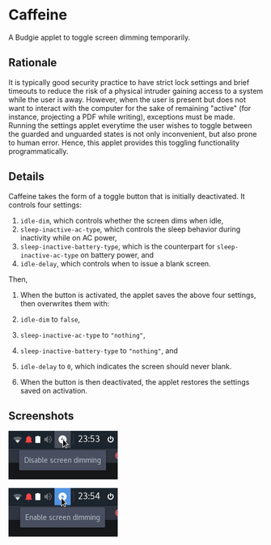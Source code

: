 # Caffeine

A Budgie applet to toggle screen dimming temporarily.

## Rationale

It is typically good security practice to have strict lock settings and brief timeouts to reduce the risk of a physical intruder gaining access to a system while the user is away. However, when the user is present but does not want to interact with the computer for the sake of remaining "active" (for instance, projecting a PDF while writing), exceptions must be made. Running the settings applet everytime the user wishes to toggle between the guarded and unguarded states is not only inconvenient, but also prone to human error. Hence, this applet provides this toggling functionality programmatically.

## Details

Caffeine takes the form of a toggle button that is initially deactivated. It controls four settings:
1. `idle-dim`, which controls whether the screen dims when idle,
2. `sleep-inactive-ac-type`, which controls the sleep behavior during inactivity while on AC power,
3. `sleep-inactive-battery-type`, which is the counterpart for `sleep-inactive-ac-type` on battery power, and
4. `idle-delay`, which controls when to issue a blank screen.

Then,

1. When the button is activated, the applet saves the above four settings, then overwrites them with:
  1. `idle-dim` to `false`,
  2. `sleep-inactive-ac-type` to `"nothing"`,
  3. `sleep-inactive-battery-type` to `"nothing"`, and
  4. `idle-delay` to `0`, which indicates the screen should never blank.

2. When the button is then deactivated, the applet restores the settings saved on activation.

## Screenshots

![Deactivated button](deactivated.png)

![Activated button](activated.png)
